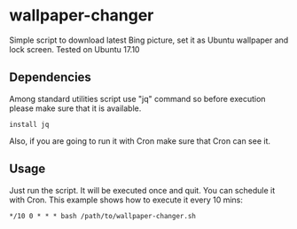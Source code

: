 # wallpaper-changer
Simple script to download latest Bing picture, set it as Ubuntu wallpaper and
lock screen. Tested on Ubuntu 17.10

## Dependencies
Among standard utilities script use "jq" command so before execution please make sure that it is available.
```
install jq
```
Also, if you are going to run it with Cron make sure that Cron can see it.

## Usage
Just run the script. It will be executed once and quit. You can schedule it with
Cron. This example shows how to execute it every 10 mins:

```
*/10 0 * * * bash /path/to/wallpaper-changer.sh
```
